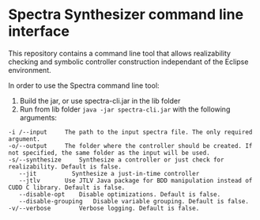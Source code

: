 # Spectra Synthesizer command line interface
This repository contains a command line tool that allows realizability checking and symbolic controller construction independant of the Eclipse environment.

In order to use the Spectra command line tool:

1. Build the jar, or use spectra-cli.jar in the lib folder
2. Run from lib folder `java -jar spectra-cli.jar` with the following arguments:
```
-i /--input		The path to the input spectra file. The only required argument.
-o/--output		The folder where the controller should be created. If not specified, the same folder as the input will be used.
-s/--synthesize		Synthesize a controller or just check for realizability. Default is false.
   --jit          Synthesize a just-in-time controller
   --jtlv		Use JTLV Java package for BDD manipulation instead of CUDD C library. Default is false.
   --disable-opt	Disable optimizations. Default is false.
   --disable-grouping	Disable variable grouping. Default is false.
-v/--verbose		Verbose logging. Default is false.
```
